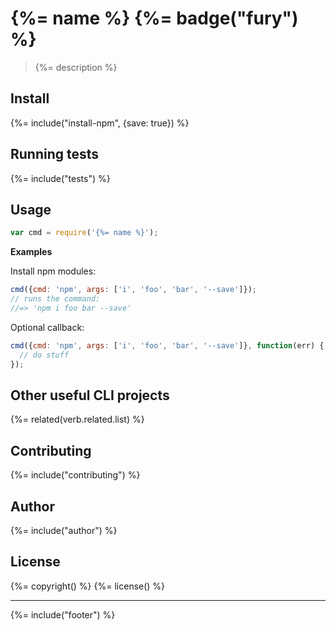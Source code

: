 # {%= name %} {%= badge("fury") %}

> {%= description %}

## Install
{%= include("install-npm", {save: true}) %}

## Running tests
{%= include("tests") %}

## Usage

```js
var cmd = require('{%= name %}');
```

**Examples**

Install npm modules:

```js
cmd({cmd: 'npm', args: ['i', 'foo', 'bar', '--save']});
// runs the command:
//=> 'npm i foo bar --save'
```

Optional callback:

```js
cmd({cmd: 'npm', args: ['i', 'foo', 'bar', '--save']}, function(err) {
  // do stuff
});
```

## Other useful CLI projects
{%= related(verb.related.list) %}  

## Contributing
{%= include("contributing") %}

## Author
{%= include("author") %}

## License
{%= copyright() %}
{%= license() %}

***

{%= include("footer") %}
